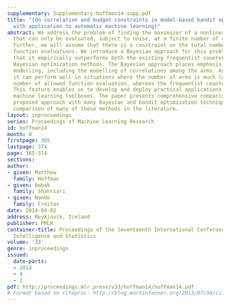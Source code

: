 ```yaml
---
supplementary: Supplementary:hoffman14-supp.pdf
title: "{On correlation and budget constraints in model-based bandit optimization
  with application to automatic machine learning}"
abstract: We address the problem of finding the maximizer of a nonlinear function
  that can only be evaluated, subject to noise, at a finite number of query locations.
  Further, we will assume that there is a constraint on the total number of permitted
  function evaluations. We introduce a Bayesian approach for this problem and show
  that it empirically outperforms both the existing frequentist counterpart and other
  Bayesian optimization methods. The Bayesian approach places emphasis on detailed
  modelling, including the modelling of correlations among the arms. As a result,
  it can perform well in situations where the number of arms is much larger than the
  number of allowed function evaluation, whereas the frequentist counterpart is inapplicable.
  This feature enables us to develop and deploy practical applications, such as automatic
  machine learning toolboxes. The paper presents comprehensive comparisons of the
  proposed approach with many Bayesian and bandit optimization techniques, the first
  comparison of many of these methods in the literature.
layout: inproceedings
series: Proceedings of Machine Learning Research
id: hoffman14
month: 0
firstpage: 365
lastpage: 374
page: 365-374
sections: 
author:
- given: Matthew
  family: Hoffman
- given: Bobak
  family: Shahriari
- given: Nando
  family: Freitas
date: 2014-04-02
address: Reykjavik, Iceland
publisher: PMLR
container-title: Proceedings of the Seventeenth International Conference on Artificial
  Intelligence and Statistics
volume: '33'
genre: inproceedings
issued:
  date-parts:
  - 2014
  - 4
  - 2
pdf: http://proceedings.mlr.press/v33/hoffman14/hoffman14.pdf
# Format based on citeproc: http://blog.martinfenner.org/2013/07/30/citeproc-yaml-for-bibliographies/
---
```

